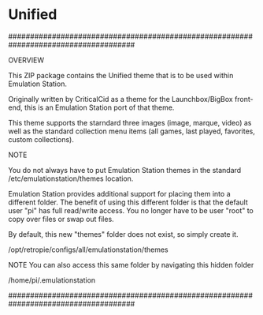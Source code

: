 # Unified

#####################################################################################

OVERVIEW

This ZIP package contains the Unified theme that is to be used within Emulation Station.

Originally written by CriticalCid as a theme for the Launchbox/BigBox front-end, this is an Emulation Station port of that theme.

This theme supports the starndard three images (image, marque, video) as well as the standard collection menu items (all games, last played, favorites, custom collections).

NOTE

You do not always have to put Emulation Station themes in the standard /etc/emulationstation/themes location.

Emulation Station provides additional support for placing them into a different folder. The benefit of using this different folder is that the default user "pi" has full read/write access. You no longer have to be user "root" to copy over files or swap out files.

By default, this new "themes" folder does not exist, so simply create it.

/opt/retropie/configs/all/emulationstation/themes

NOTE You can also access this same folder by navigating this hidden folder

/home/pi/.emulationstation

#####################################################################################

